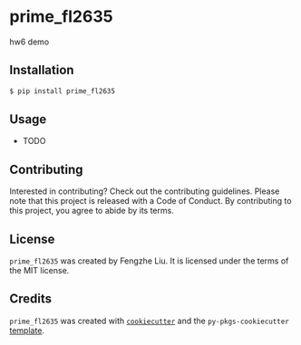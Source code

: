 # prime_fl2635

hw6 demo

## Installation

```bash
$ pip install prime_fl2635
```

## Usage

- TODO

## Contributing

Interested in contributing? Check out the contributing guidelines. Please note that this project is released with a Code of Conduct. By contributing to this project, you agree to abide by its terms.

## License

`prime_fl2635` was created by Fengzhe Liu. It is licensed under the terms of the MIT license.

## Credits

`prime_fl2635` was created with [`cookiecutter`](https://cookiecutter.readthedocs.io/en/latest/) and the `py-pkgs-cookiecutter` [template](https://github.com/py-pkgs/py-pkgs-cookiecutter).

